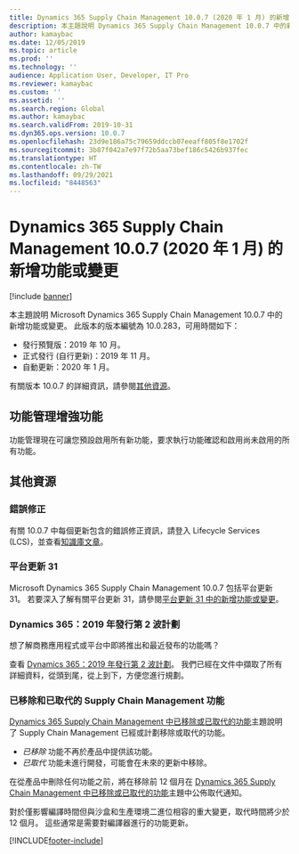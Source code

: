 ```yaml
---
title: Dynamics 365 Supply Chain Management 10.0.7 (2020 年 1 月) 的新增功能或變更
description: 本主題說明 Dynamics 365 Supply Chain Management 10.0.7 中的新增功能或變更。
author: kamaybac
ms.date: 12/05/2019
ms.topic: article
ms.prod: ''
ms.technology: ''
audience: Application User, Developer, IT Pro
ms.reviewer: kamaybac
ms.custom: ''
ms.assetid: ''
ms.search.region: Global
ms.author: kamaybac
ms.search.validFrom: 2019-10-31
ms.dyn365.ops.version: 10.0.7
ms.openlocfilehash: 23d9e186a75c79659ddccb07eeaff805f8e1702f
ms.sourcegitcommit: 3b87f042a7e97f72b5aa73bef186c5426b937fec
ms.translationtype: HT
ms.contentlocale: zh-TW
ms.lasthandoff: 09/29/2021
ms.locfileid: "8448563"
---
```

# <a name="whats-new-or-changed-in-dynamics-365-supply-chain-management-1007-january-2020"></a>Dynamics 365 Supply Chain Management 10.0.7 (2020 年 1 月) 的新增功能或變更

[!include [banner](../includes/banner.md)]


本主題說明 Microsoft Dynamics 365 Supply Chain Management 10.0.7 中的新增功能或變更。 此版本的版本編號為 10.0.283，可用時間如下：

- 發行預覽版：2019 年 10 月。
- 正式發行 (自行更新)：2019 年 11 月。
- 自動更新：2020 年 1 月。 

有關版本 10.0.7 的詳細資訊，請參閱[其他資源](whats-new-scm-10-0-7.md#additional-resources)。

## <a name="feature-management-enhancements"></a>功能管理增強功能
功能管理現在可讓您預設啟用所有新功能，要求執行功能確認和啟用尚未啟用的所有功能。 



## <a name="additional-resources"></a>其他資源

### <a name="bug-fixes"></a>錯誤修正 
有關 10.0.7 中每個更新包含的錯誤修正資訊，請登入 Lifecycle Services (LCS)，並查看[知識庫文章](https://fix.lcs.dynamics.com/Issue/Details?kb=4528173&bugId=386529&dbType=3&qc=d6f5cd3ead06907477eae511043a52c1d4290a12bf52374dd55faf0d28ae732e)。

### <a name="platform-update-31"></a>平台更新 31
Microsoft Dynamics 365 Supply Chain Management 10.0.7 包括平台更新 31。 若要深入了解有關平台更新 31，請參閱[平台更新 31 中的新增功能或變更](../../fin-ops-core/dev-itpro/get-started/whats-new-platform-update-31.md)。

### <a name="dynamics-365-2019-release-wave-2-plan"></a>Dynamics 365：2019 年發行第 2 波計劃
想了解商務應用程式或平台中即將推出和最近發布的功能嗎？

查看 [Dynamics 365：2019 年發行第 2 波計劃](/dynamics365-release-plan/2019wave2/)。 我們已經在文件中擷取了所有詳細資料，從頭到尾，從上到下，方便您進行規劃。

### <a name="removed-and-deprecated-supply-chain-management-features"></a>已移除和已取代的 Supply Chain Management 功能

[Dynamics 365 Supply Chain Management 中已移除或已取代的功能](removed-deprecated-features-scm-updates.md)主題說明了 Supply Chain Management 已經或計劃移除或取代的功能。

- *已移除* 功能不再於產品中提供該功能。
- *已取代* 功能未進行開發，可能會在未來的更新中移除。

在從產品中刪除任何功能之前，將在移除前 12 個月在 [Dynamics 365 Supply Chain Management 中已移除或已取代的功能](removed-deprecated-features-scm-updates.md)主題中公佈取代通知。

對於僅影響編譯時間但與沙盒和生產環境二進位相容的重大變更，取代時間將少於 12 個月。 這些通常是需要對編譯器進行的功能更新。

[!INCLUDE[footer-include](../../includes/footer-banner.md)]